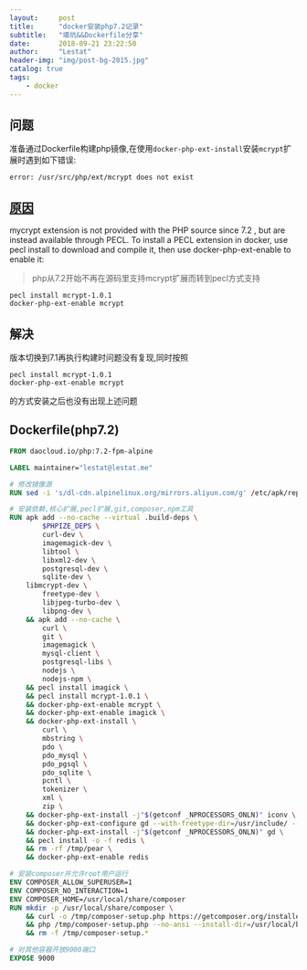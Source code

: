 ```yaml
---
layout:     post
title:      "docker安装php7.2记录"
subtitle:   "填坑&&Dockerfile分享"
date:       2018-09-21 23:22:50
author:     "Lestat"
header-img: "img/post-bg-2015.jpg"
catalog: true
tags:
    - docker
---
```


## 问题
准备通过Dockerfile构建php镜像,在使用`docker-php-ext-install`安装`mcrypt`扩展时遇到如下错误:
```
error: /usr/src/php/ext/mcrypt does not exist
```

## [原因](https://stackoverflow.com/questions/47671108/docker-php-ext-install-mcrypt-missing-folder)
mycrypt extension is not provided with the PHP source since 7.2 , but are instead available through PECL. To install a PECL extension in docker, use pecl install to download and compile it, then use docker-php-ext-enable to enable it:
> php从7.2开始不再在源码里支持mcrypt扩展而转到pecl方式支持

```
pecl install mcrypt-1.0.1
docker-php-ext-enable mcrypt
```

## 解决
版本切换到7.1再执行构建时问题没有复现,同时按照
```
pecl install mcrypt-1.0.1
docker-php-ext-enable mcrypt
```
的方式安装之后也没有出现上述问题

## Dockerfile(php7.2)
```Dockerfile
FROM daocloud.io/php:7.2-fpm-alpine

LABEL maintainer="lestat@lestat.me"

# 修改镜像源
RUN sed -i 's/dl-cdn.alpinelinux.org/mirrors.aliyun.com/g' /etc/apk/repositories

# 安装依赖,核心扩展,pecl扩展,git,composer,npm工具
RUN apk add --no-cache --virtual .build-deps \
        $PHPIZE_DEPS \
        curl-dev \
        imagemagick-dev \
        libtool \
        libxml2-dev \
        postgresql-dev \
        sqlite-dev \
	libmcrypt-dev \
        freetype-dev \
        libjpeg-turbo-dev \
        libpng-dev \
    && apk add --no-cache \
        curl \
        git \
        imagemagick \
        mysql-client \
        postgresql-libs \
        nodejs \
        nodejs-npm \
    && pecl install imagick \
    && pecl install mcrypt-1.0.1 \
    && docker-php-ext-enable mcrypt \
    && docker-php-ext-enable imagick \
    && docker-php-ext-install \
        curl \
        mbstring \
        pdo \
        pdo_mysql \
        pdo_pgsql \
        pdo_sqlite \
        pcntl \
        tokenizer \
        xml \
        zip \
	&& docker-php-ext-install -j"$(getconf _NPROCESSORS_ONLN)" iconv \
    && docker-php-ext-configure gd --with-freetype-dir=/usr/include/ --with-jpeg-dir=/usr/include/ \
    && docker-php-ext-install -j"$(getconf _NPROCESSORS_ONLN)" gd \
    && pecl install -o -f redis \
    && rm -rf /tmp/pear \
    && docker-php-ext-enable redis

# 安装composer并允许root用户运行
ENV COMPOSER_ALLOW_SUPERUSER=1
ENV COMPOSER_NO_INTERACTION=1
ENV COMPOSER_HOME=/usr/local/share/composer
RUN mkdir -p /usr/local/share/composer \
	&& curl -o /tmp/composer-setup.php https://getcomposer.org/installer \
	&& php /tmp/composer-setup.php --no-ansi --install-dir=/usr/local/bin --filename=composer --snapshot \
	&& rm -f /tmp/composer-setup.*

# 对其他容器开放9000端口
EXPOSE 9000
```